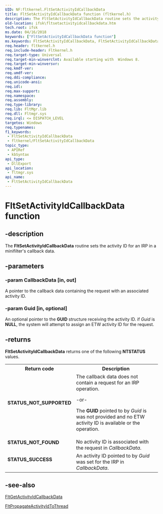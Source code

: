 ```yaml
---
UID: NF:fltkernel.FltSetActivityIdCallbackData
title: FltSetActivityIdCallbackData function (fltkernel.h)
description: The FltSetActivityIdCallbackData routine sets the activity ID for an IRP in a minifilter's callback data.
old-location: ifsk\fltsetactivityidcallbackdata.htm
tech.root: ifsk
ms.date: 04/16/2018
keywords: ["FltSetActivityIdCallbackData function"]
ms.keywords: FltSetActivityIdCallbackData, FltSetActivityIdCallbackData routine [Installable File System Drivers], fltkernel/FltSetActivityIdCallbackData, ifsk.fltsetactivityidcallbackdata
req.header: fltkernel.h
req.include-header: Fltkernel.h
req.target-type: Universal
req.target-min-winverclnt: Available starting with  Windows 8.
req.target-min-winversvr: 
req.kmdf-ver: 
req.umdf-ver: 
req.ddi-compliance: 
req.unicode-ansi: 
req.idl: 
req.max-support: 
req.namespace: 
req.assembly: 
req.type-library: 
req.lib: FltMgr.lib
req.dll: Fltmgr.sys
req.irql: <= DISPATCH_LEVEL
targetos: Windows
req.typenames: 
f1_keywords:
 - FltSetActivityIdCallbackData
 - fltkernel/FltSetActivityIdCallbackData
topic_type:
 - APIRef
 - kbSyntax
api_type:
 - DllExport
api_location:
 - fltmgr.sys
api_name:
 - FltSetActivityIdCallbackData
---
```


# FltSetActivityIdCallbackData function


## -description

The <b>FltSetActivityIdCallbackData</b> routine sets the activity ID for an IRP in a minifilter's callback data.

## -parameters

### -param CallbackData [in, out]


A pointer to the callback data containing the request with an associated activity ID.

### -param Guid [in, optional]


An optional pointer to the <b>GUID</b> structure receiving the activity ID. if <i>Guid</i> is <b>NULL</b>, the system will attempt to assign an ETW activity ID for the request.

## -returns

<b>FltSetActivityIdCallbackData</b> returns one of the following <b>NTSTATUS</b> values.

<table>
<tr>
<th>Return code</th>
<th>Description</th>
</tr>
<tr>
<td width="40%">
<dl>
<dt><b>STATUS_NOT_SUPPORTED</b></dt>
</dl>
</td>
<td width="60%">
The callback data does not contain a request for an IRP operation.

-or-

The <b>GUID</b> pointed to by <i>Guid</i> is was not provided and no ETW activity ID is available or the operation.

</td>
</tr>
<tr>
<td width="40%">
<dl>
<dt><b>STATUS_NOT_FOUND</b></dt>
</dl>
</td>
<td width="60%">
No activity ID is associated with the request in <i>CallbackData</i>.

</td>
</tr>
<tr>
<td width="40%">
<dl>
<dt><b>STATUS_SUCCESS</b></dt>
</dl>
</td>
<td width="60%">
An activity ID pointed to by <i>Guid</i> was set for the IRP in <i>CallbackData</i>.

</td>
</tr>
</table>

## -see-also

<a href="/windows-hardware/drivers/ddi/fltkernel/nf-fltkernel-fltgetactivityidcallbackdata">FltGetActivityIdCallbackData</a>



<a href="/windows-hardware/drivers/ddi/fltkernel/nf-fltkernel-fltpropagateactivityidtothread">FltPropagateActivityIdToThread</a>
